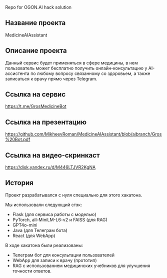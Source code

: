 Repo for OGON.AI hack solution

## Название проекта
MedicineAIAssistant

## Описание проекта
Данный сервис будет применяться в сфере медицины, в нем пользователь может бесплатно получить онлайн-консультацию у AI-ассистента по любому вопросу связанному со здоровьем, а также записаться к врачу прямо через Telegram.

## Ссылка на сервис
https://t.me/GrosMedicineBot

## Ссылка на презентацию
https://github.com/MikheevRoman/MedicineAIAssistant/blob/aibranch/Gros%20Bot.pdf

## Ссылка на видео-скринкаст
https://disk.yandex.ru/d/M446LTJVR2KgNA

## История

Проект разрабатывался с нуля специально для этого хакатона.

Мы использовали следующий стэк:
- Flask (для сервиса работы с моделью)
- PyTorch, all-MiniLM-L6-v2 и FAISS (для RAG)
- GPT4o-mini
- Java (для Телеграм бота)
- React (для WebApp)

В ходе хакатона были реализованы:
- Телеграм бот для консультации пользователей
- WebApp для записи к врачу (прототип)
- RAG с использованием медицинских учебников для улучшения точности ответов.
